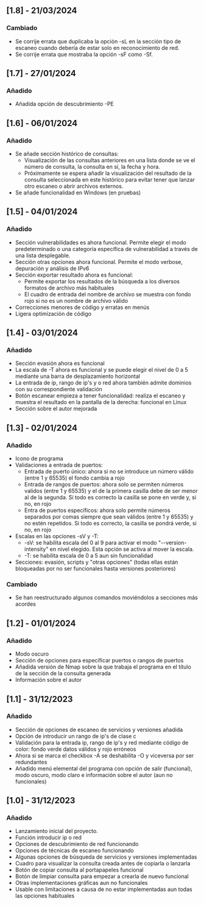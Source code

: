 ## [1.8] - 21/03/2024
### Cambiado
- Se corrije errata que duplicaba la opción -sL en la sección tipo de escaneo cuando debería de estar solo en reconocimiento de red.
- Se corrije errata que mostraba la opción -sF como -Sf.



## [1.7] - 27/01/2024
### Añadido
- Añadida opción de descubrimiento -PE 


## [1.6] - 06/01/2024
### Añadido
- Se añade sección histórico de consultas:
    - Visualización de las consultas anteriores en una lista donde se ve el número de consulta, la consulta en sí, la fecha y hora.
    - Próximamente se espera añadir la visualización del resultado de la consulta seleccionada en este histórico para evitar tener que lanzar otro escaneo o abrir archivos externos. 
- Se añade funcionalidad en Windows (en pruebas)


## [1.5] - 04/01/2024
### Añadido
- Sección vulnerabilidades es ahora funcional. Permite elegir el modo predeterminado o una categoría específica de vulnerabilidad a través de una lista desplegable.
- Sección otras opciones ahora funcional. Permite el modo verbose, depuración y análisis de IPv6
- Sección exportar resultado ahora es funcional:
    - Permite exportar los resultados de la búsqueda a los diversos formatos de archivo más habituales
    - El cuadro de entrada del nombre de archivo se muestra con fondo rojo si no es un nombre de archivo válido
- Correcciones menores de código y erratas en menús
- Ligera optimización de código


## [1.4] - 03/01/2024
### Añadido
- Sección evasión ahora es funcional
- La escala de -T ahora es funcional y se puede elegir el nivel de 0 a 5 mediante una barra de desplazamiento horizontal
- La entrada de ip, rango de ip's y o red ahora también admite dominios con su correspondiente validación
- Botón escanear empieza a tener funcionalidad: realiza el escaneo y muestra el resultado en la pantalla de la derecha: funcional en Linux
- Sección sobre el autor mejorada


## [1.3] - 02/01/2024
### Añadido
- Icono de programa
- Validaciones a entrada de puertos:
    - Entrada de puerto único: ahora si no se introduce un número válido (entre 1 y 65535) el fondo cambia a rojo
    - Entrada de rangos de puertos: ahora solo se permiten números validos (entre 1 y 65535) y el de la primera casilla debe de ser menor al de la segunda. Si todo es correcto la casilla se pone en verde y, si no, en rojo
    - Entra de puertos específicos: ahora solo permite números separados por comas siempre que sean válidos (entre 1 y 65535) y no estén repetidos. Si todo es correcto, la casilla se pondrá verde, si no, en rojo
- Escalas en las opciones -sV y -T:
    - -sV: se habilita escala del 0 al 9 para activar el modo "--version-intensity" en nivel elegido. Esta opción se activa al mover la escala.
    - -T: se habilita escala de 0 a 5 aun sin funcionalidad
- Secciones: evasión, scripts y "otras opciones" (todas ellas están bloqueadas por no ser funcionales hasta versiones posteriores)
### Cambiado
- Se han reestructurado algunos comandos moviéndolos a secciones más acordes


## [1.2] - 01/01/2024
### Añadido
- Modo oscuro
- Sección de opciones para especificar puertos o rangos de puertos
- Añadida versión de Nmap sobre la que trabaja el programa en el título de la sección de la consulta generada
- Información sobre el autor


## [1.1] - 31/12/2023
### Añadido
- Sección de opciones de escaneo de servicios y versiones añadida
- Opción de introducir un rango de ip's de clase c
- Validación para la entrada ip, rango de ip's y red mediante código de color: fondo verde datos válidos y rojo erróneos
- Ahora si se marca el checkbox -A se deshabilita -O y viceversa por ser redundantes
- Añadido menú elemental del programa con opción de salir (funcional), modo oscuro, modo claro e información sobre el autor (aun no funcionales)


## [1.0] - 31/12/2023
### Añadido
- Lanzamiento inicial del proyecto.
- Función introducir ip o red
- Opciones de descubrimiento de red funcionando
- Opciones de técnicas de escaneo funcionando
- Algunas opciones de búsqueda de servicios y versiones implementadas
- Cuadro para visualizar la consulta creada antes de copiarla o lanzarla
- Botón de copiar consulta al portapapeles funcional
- Botón de limpiar consulta para empezar a crearla de nuevo funcional
- Otras implementaciones gráficas aun no funcionales
- Usable con limitaciones a causa de no estar implementadas aun todas las opciones habituales
